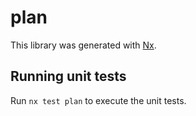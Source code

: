 # plan

This library was generated with [Nx](https://nx.dev).

## Running unit tests

Run `nx test plan` to execute the unit tests.
